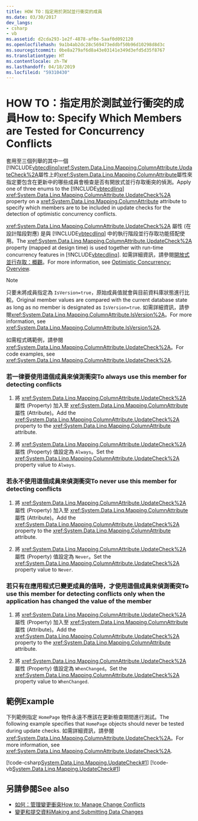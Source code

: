 ```yaml
---
title: HOW TO：指定用於測試並行衝突的成員
ms.date: 03/30/2017
dev_langs:
- csharp
- vb
ms.assetid: d2cda293-1e2f-4878-af0e-5aaf0d092120
ms.openlocfilehash: 9a1b4ab2dc28c569473eddbf50b96d10298d8d3c
ms.sourcegitcommit: 0be8a279af6d8a43e03141e349d3efd5d35f8767
ms.translationtype: HT
ms.contentlocale: zh-TW
ms.lasthandoff: 04/18/2019
ms.locfileid: "59310430"
---
```

# <a name="how-to-specify-which-members-are-tested-for-concurrency-conflicts"></a><span data-ttu-id="1cece-102">HOW TO：指定用於測試並行衝突的成員</span><span class="sxs-lookup"><span data-stu-id="1cece-102">How to: Specify Which Members are Tested for Concurrency Conflicts</span></span>
<span data-ttu-id="1cece-103">套用至三個列舉的其中一個[!INCLUDE[vbtecdlinq](../../../../../../includes/vbtecdlinq-md.md)]<xref:System.Data.Linq.Mapping.ColumnAttribute.UpdateCheck%2A>屬性上的<xref:System.Data.Linq.Mapping.ColumnAttribute>屬性來指定要包含在更新中的哪些成員會檢查是否有開放式並行存取衝突的偵測。</span><span class="sxs-lookup"><span data-stu-id="1cece-103">Apply one of three enums to the [!INCLUDE[vbtecdlinq](../../../../../../includes/vbtecdlinq-md.md)] <xref:System.Data.Linq.Mapping.ColumnAttribute.UpdateCheck%2A> property on a <xref:System.Data.Linq.Mapping.ColumnAttribute> attribute to specify which members are to be included in update checks for the detection of optimistic concurrency conflicts.</span></span>  
  
 <span data-ttu-id="1cece-104"><xref:System.Data.Linq.Mapping.ColumnAttribute.UpdateCheck%2A> 屬性 (在設計階段對應) 是與 [!INCLUDE[vbtecdlinq](../../../../../../includes/vbtecdlinq-md.md)] 中的執行階段並行存取功能搭配使用。</span><span class="sxs-lookup"><span data-stu-id="1cece-104">The <xref:System.Data.Linq.Mapping.ColumnAttribute.UpdateCheck%2A> property (mapped at design time) is used together with run-time concurrency features in [!INCLUDE[vbtecdlinq](../../../../../../includes/vbtecdlinq-md.md)].</span></span> <span data-ttu-id="1cece-105">如需詳細資訊，請參閱[開放式並行存取：概觀](../../../../../../docs/framework/data/adonet/sql/linq/optimistic-concurrency-overview.md)。</span><span class="sxs-lookup"><span data-stu-id="1cece-105">For more information, see [Optimistic Concurrency: Overview](../../../../../../docs/framework/data/adonet/sql/linq/optimistic-concurrency-overview.md).</span></span>  
  
> [!NOTE]
>  <span data-ttu-id="1cece-106">只要未將成員指定為 `IsVersion=true`，原始成員值就會與目前資料庫狀態進行比較。</span><span class="sxs-lookup"><span data-stu-id="1cece-106">Original member values are compared with the current database state as long as no member is designated as `IsVersion=true`.</span></span> <span data-ttu-id="1cece-107">如需詳細資訊，請參閱<xref:System.Data.Linq.Mapping.ColumnAttribute.IsVersion%2A>。</span><span class="sxs-lookup"><span data-stu-id="1cece-107">For more information, see <xref:System.Data.Linq.Mapping.ColumnAttribute.IsVersion%2A>.</span></span>  
  
 <span data-ttu-id="1cece-108">如需程式碼範例，請參閱 <xref:System.Data.Linq.Mapping.ColumnAttribute.UpdateCheck%2A>。</span><span class="sxs-lookup"><span data-stu-id="1cece-108">For code examples, see <xref:System.Data.Linq.Mapping.ColumnAttribute.UpdateCheck%2A>.</span></span>  
  
### <a name="to-always-use-this-member-for-detecting-conflicts"></a><span data-ttu-id="1cece-109">若一律要使用這個成員來偵測衝突</span><span class="sxs-lookup"><span data-stu-id="1cece-109">To always use this member for detecting conflicts</span></span>  
  
1. <span data-ttu-id="1cece-110">將 <xref:System.Data.Linq.Mapping.ColumnAttribute.UpdateCheck%2A> 屬性 (Property) 加入至 <xref:System.Data.Linq.Mapping.ColumnAttribute> 屬性 (Attribute)。</span><span class="sxs-lookup"><span data-stu-id="1cece-110">Add the <xref:System.Data.Linq.Mapping.ColumnAttribute.UpdateCheck%2A> property to the <xref:System.Data.Linq.Mapping.ColumnAttribute> attribute.</span></span>  
  
2. <span data-ttu-id="1cece-111">將 <xref:System.Data.Linq.Mapping.ColumnAttribute.UpdateCheck%2A> 屬性 (Property) 值設定為 `Always`。</span><span class="sxs-lookup"><span data-stu-id="1cece-111">Set the <xref:System.Data.Linq.Mapping.ColumnAttribute.UpdateCheck%2A> property value to `Always`.</span></span>  
  
### <a name="to-never-use-this-member-for-detecting-conflicts"></a><span data-ttu-id="1cece-112">若永不使用這個成員來偵測衝突</span><span class="sxs-lookup"><span data-stu-id="1cece-112">To never use this member for detecting conflicts</span></span>  
  
1. <span data-ttu-id="1cece-113">將 <xref:System.Data.Linq.Mapping.ColumnAttribute.UpdateCheck%2A> 屬性 (Property) 加入至 <xref:System.Data.Linq.Mapping.ColumnAttribute> 屬性 (Attribute)。</span><span class="sxs-lookup"><span data-stu-id="1cece-113">Add the <xref:System.Data.Linq.Mapping.ColumnAttribute.UpdateCheck%2A> property to the <xref:System.Data.Linq.Mapping.ColumnAttribute> attribute.</span></span>  
  
2. <span data-ttu-id="1cece-114">將 <xref:System.Data.Linq.Mapping.ColumnAttribute.UpdateCheck%2A> 屬性 (Property) 值設定為 `Never`。</span><span class="sxs-lookup"><span data-stu-id="1cece-114">Set the <xref:System.Data.Linq.Mapping.ColumnAttribute.UpdateCheck%2A> property value to `Never`.</span></span>  
  
### <a name="to-use-this-member-for-detecting-conflicts-only-when-the-application-has-changed-the-value-of-the-member"></a><span data-ttu-id="1cece-115">若只有在應用程式已變更成員的值時，才使用這個成員來偵測衝突</span><span class="sxs-lookup"><span data-stu-id="1cece-115">To use this member for detecting conflicts only when the application has changed the value of the member</span></span>  
  
1. <span data-ttu-id="1cece-116">將 <xref:System.Data.Linq.Mapping.ColumnAttribute.UpdateCheck%2A> 屬性 (Property) 加入至 <xref:System.Data.Linq.Mapping.ColumnAttribute> 屬性 (Attribute)。</span><span class="sxs-lookup"><span data-stu-id="1cece-116">Add the <xref:System.Data.Linq.Mapping.ColumnAttribute.UpdateCheck%2A> property to the <xref:System.Data.Linq.Mapping.ColumnAttribute> attribute.</span></span>  
  
2. <span data-ttu-id="1cece-117">將 <xref:System.Data.Linq.Mapping.ColumnAttribute.UpdateCheck%2A> 屬性 (Property) 值設定為 `WhenChanged`。</span><span class="sxs-lookup"><span data-stu-id="1cece-117">Set the <xref:System.Data.Linq.Mapping.ColumnAttribute.UpdateCheck%2A> property value to `WhenChanged`.</span></span>  
  
## <a name="example"></a><span data-ttu-id="1cece-118">範例</span><span class="sxs-lookup"><span data-stu-id="1cece-118">Example</span></span>  
 <span data-ttu-id="1cece-119">下列範例指定 `HomePage` 物件永遠不應該在更新檢查期間進行測試。</span><span class="sxs-lookup"><span data-stu-id="1cece-119">The following example specifies that `HomePage` objects should never be tested during update checks.</span></span> <span data-ttu-id="1cece-120">如需詳細資訊，請參閱<xref:System.Data.Linq.Mapping.ColumnAttribute.UpdateCheck%2A>。</span><span class="sxs-lookup"><span data-stu-id="1cece-120">For more information, see <xref:System.Data.Linq.Mapping.ColumnAttribute.UpdateCheck%2A>.</span></span>  
  
 [!code-csharp[System.Data.Linq.Mapping.UpdateCheck#1](../../../../../../samples/snippets/csharp/VS_Snippets_Data/system.data.linq.mapping.updatecheck/cs/northwind.cs#1)]
 [!code-vb[System.Data.Linq.Mapping.UpdateCheck#1](../../../../../../samples/snippets/visualbasic/VS_Snippets_Data/system.data.linq.mapping.updatecheck/vb/northwind.vb#1)]  
  
## <a name="see-also"></a><span data-ttu-id="1cece-121">另請參閱</span><span class="sxs-lookup"><span data-stu-id="1cece-121">See also</span></span>

- [<span data-ttu-id="1cece-122">如何：管理變更衝突</span><span class="sxs-lookup"><span data-stu-id="1cece-122">How to: Manage Change Conflicts</span></span>](../../../../../../docs/framework/data/adonet/sql/linq/how-to-manage-change-conflicts.md)
- [<span data-ttu-id="1cece-123">變更和提交資料</span><span class="sxs-lookup"><span data-stu-id="1cece-123">Making and Submitting Data Changes</span></span>](../../../../../../docs/framework/data/adonet/sql/linq/making-and-submitting-data-changes.md)

